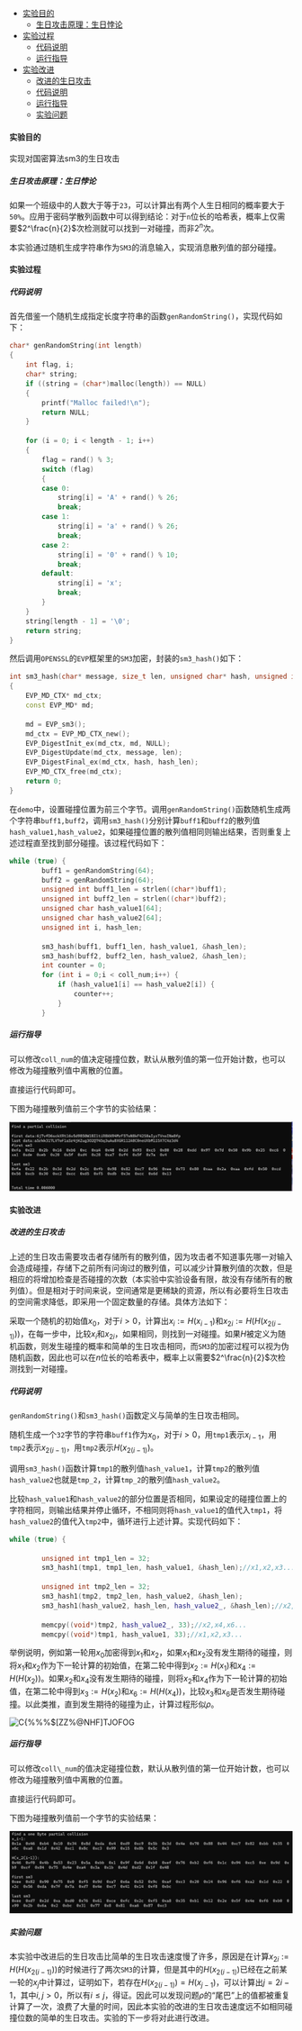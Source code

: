 * [实验目的](#实验目的)
  * [生日攻击原理：生日悖论](#生日攻击原理生日悖论)
* [实验过程](#实验过程)
  * [代码说明](#代码说明)
  * [运行指导](#运行指导)
* [实验改进](#实验改进)
  * [改进的生日攻击](#改进的生日攻击)
  * [代码说明](#代码说明-1)
  * [运行指导](#运行指导-1)
  * [实验问题](#实验问题)

#### 实验目的

实现对国密算法sm3的生日攻击

##### 生日攻击原理：生日悖论

如果一个班级中的人数大于等于`23`，可以计算出有两个人生日相同的概率要大于`50%`。应用于密码学散列函数中可以得到结论：对于`n`位长的哈希表，概率上仅需要$2^\frac{n}{2}$次检测就可以找到一对碰撞，而非$2^n$次。

本实验通过随机生成字符串作为`SM3`的消息输入，实现消息散列值的部分碰撞。

#### 实验过程

##### 代码说明

首先借鉴一个随机生成指定长度字符串的函数`genRandomString()`，实现代码如下：

```c++
char* genRandomString(int length)
{
	int flag, i;
	char* string;
	if ((string = (char*)malloc(length)) == NULL)
	{
		printf("Malloc failed!\n");
		return NULL;
	}

	for (i = 0; i < length - 1; i++)
	{
		flag = rand() % 3;
		switch (flag)
		{
		case 0:
			string[i] = 'A' + rand() % 26;
			break;
		case 1:
			string[i] = 'a' + rand() % 26;
			break;
		case 2:
			string[i] = '0' + rand() % 10;
			break;
		default:
			string[i] = 'x';
			break;
		}
	}
	string[length - 1] = '\0';
	return string;
}
```

然后调用`OPENSSL`的`EVP`框架里的`SM3`加密，封装的`sm3_hash()`如下：

```c++
int sm3_hash(char* message, size_t len, unsigned char* hash, unsigned int* hash_len)
{
    EVP_MD_CTX* md_ctx;
    const EVP_MD* md;

    md = EVP_sm3();
    md_ctx = EVP_MD_CTX_new();
    EVP_DigestInit_ex(md_ctx, md, NULL);
    EVP_DigestUpdate(md_ctx, message, len);
    EVP_DigestFinal_ex(md_ctx, hash, hash_len);
    EVP_MD_CTX_free(md_ctx);
    return 0;
}
```

在`demo`中，设置碰撞位置为前三个字节。调用`genRandomString()`函数随机生成两个字符串`buff1,buff2`，调用`sm3_hash()`分别计算`buff1`和`buff2`的散列值`hash_value1,hash_value2`，如果碰撞位置的散列值相同则输出结果，否则重复上述过程直至找到部分碰撞。该过程代码如下：

```c++
while (true) {
		buff1 = genRandomString(64);
		buff2 = genRandomString(64);
		unsigned int buff1_len = strlen((char*)buff1);
		unsigned int buff2_len = strlen((char*)buff2);
		unsigned char hash_value1[64];
		unsigned char hash_value2[64];
		unsigned int i, hash_len;

		sm3_hash(buff1, buff1_len, hash_value1, &hash_len);
		sm3_hash(buff2, buff2_len, hash_value2, &hash_len);
		int counter = 0;
		for (int i = 0;i < coll_num;i++) {
			if (hash_value1[i] == hash_value2[i]) {
				counter++;
			}
		}
```

##### 运行指导

可以修改`coll_num`的值决定碰撞位数，默认从散列值的第一位开始计数，也可以修改为碰撞散列值中离散的位置。

直接运行代码即可。

下图为碰撞散列值前三个字节的实验结果：

![image-20220728160411667](实验1.assets/image-20220728160411667.png)

#### 实验改进

##### 改进的生日攻击

上述的生日攻击需要攻击者存储所有的散列值，因为攻击者不知道事先哪一对输入会造成碰撞，存储下之前所有问询过的散列值，可以减少计算散列值的次数，但是相应的将增加检查是否碰撞的次数（本实验中实验设备有限，故没有存储所有的散列值）。但是相对于时间来说，空间通常是更稀缺的资源，所以有必要将生日攻击的空间需求降低，即采用一个固定数量的存储。具体方法如下：

采取一个随机的初始值$x_0$，对于$i>0$，计算出$x_i:=H(x_{i-1})$和$x_{2i}:=H(H(x_{2(i-1)}))$，在每一步中，比较$x_i$和$x_{2i}$，如果相同，则找到一对碰撞。如果$H$被定义为随机函数，则发生碰撞的概率和简单的生日攻击相同，而`SM3`的加密过程可以视为伪随机函数，因此也可以在$n$位长的哈希表中，概率上以需要$2^\frac{n}{2}$次检测找到一对碰撞。

##### 代码说明

`genRandomString()`和`sm3_hash()`函数定义与简单的生日攻击相同。

随机生成一个`32`字节的字符串`buff1`作为$x_0$，对于$i>0$，用`tmp1`表示$x_{i-1}$，用`tmp2`表示$x_{2(i-1)}$，用`tmp2`表示$H(x_{2(i-1)})$。

调用`sm3_hash()`函数计算`tmp1`的散列值`hash_value1`，计算`tmp2`的散列值`hash_value2`也就是`tmp_2`，计算`tmp_2`的散列值`hash_value2`。

比较`hash_value1`和`hash_value2`的部分位置是否相同，如果设定的碰撞位置上的字符相同，则输出结果并停止循环，不相同则将`hash_value1`的值代入`tmp1`，将`hash_value2`的值代入`tmp2`中，循环进行上述计算。实现代码如下：

```c++
while (true) {

		unsigned int tmp1_len = 32;
		sm3_hash1(tmp1, tmp1_len, hash_value1, &hash_len);//x1,x2,x3...

		unsigned int tmp2_len = 32;
		sm3_hash1(tmp2, tmp2_len, hash_value2, &hash_len);
		sm3_hash1(hash_value2, hash_len, hash_value2_, &hash_len);//x2,x4,x6...
		
		memcpy((void*)tmp2, hash_value2_, 33);//x2,x4,x6...
		memcpy((void*)tmp1, hash_value1, 33);//x1,x2,x3...
```

举例说明，例如第一轮用$x_0$加密得到$x_1$和$x_2$，如果$x_1$和$x_2$没有发生期待的碰撞，则将$x_1$和$x_2$作为下一轮计算的初始值，在第二轮中得到$x_2:=H(x_{1})$和$x_4:=H(H(x_2))$。如果$x_2$和$x_4$没有发生期待的碰撞，则将$x_2$和$x_4$作为下一轮计算的初始值，在第二轮中得到$x_3:=H(x_{2})$和$x_6:=H(H(x_4))$，比较$x_3$和$x_6$是否发生期待碰撞。以此类推，直到发生期待的碰撞为止，计算过程形似$\rho$。

![C{%%%$[Z`Z%@NH`F]TJOFOG](实验1.assets/C{%%%$[Z`Z%@NH`F]TJOFOG.png)

##### 运行指导

可以修改`coll\_num`的值决定碰撞位数，默认从散列值的第一位开始计数，也可以修改为碰撞散列值中离散的位置。

直接运行代码即可。

下图为碰撞散列值前一个字节的实验结果：

![](实验1.assets/3.png)

##### 实验问题

本实验中改进后的生日攻击比简单的生日攻击速度慢了许多，原因是在计算$x_{2i}:=H(H(x_{2(i-1)}))$的时候进行了两次`SM3`的计算，但是其中的$H(x_{2(i-1)})$已经在之前某一轮的$x_j$中计算过，证明如下，若存在$H(x_{2(i-1)})=H(x_{j-1})$，可以计算出$j=2i-1$，其中$i,j>0$，所以有$i\le j$，得证。因此可以发现问题$\rho$的“尾巴”上的值都被重复计算了一次，浪费了大量的时间，因此本实验的改进的生日攻击速度远不如相同碰撞位数的简单的生日攻击。实验的下一步将对此进行改进。